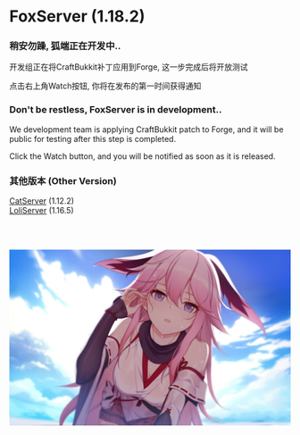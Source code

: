 # FoxServer (1.18.2)

### 稍安勿躁, 狐端正在开发中..
开发组正在将CraftBukkit补丁应用到Forge, 这一步完成后将开放测试

点击右上角Watch按钮, 你将在发布的第一时间获得通知

### Don't be restless, FoxServer is in development..
We development team is applying CraftBukkit patch to Forge, and it will be public for testing after this step is completed.

Click the Watch button, and you will be notified as soon as it is released.

### 其他版本 (Other Version)
[CatServer](https://github.com/Luohuayu/CatServer) (1.12.2)<br>
[LoliServer](https://github.com/Loli-Server/LoliServer) (1.16.5)<br>

<br><br>

![](pic.jpg)
